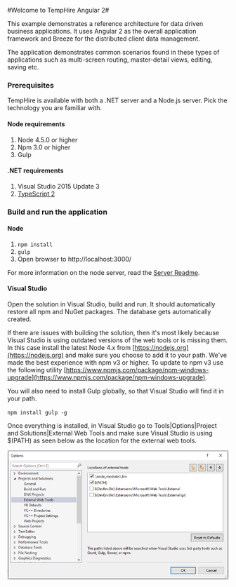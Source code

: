#Welcome to TempHire Angular 2#

This example demonstrates a reference architecture for data driven business applications. It uses Angular 2 as the overall application framework and Breeze for the distributed client data management.

The application demonstrates common scenarios found in these types of applications such as multi-screen routing, master-detail views, editing, saving etc.

### Prerequisites ###

TempHire is available with both a .NET server and a Node.js server. Pick the technology you are familiar with. 

#### Node requirements ####

1. Node 4.5.0 or higher
2. Npm 3.0 or higher
3. Gulp

#### .NET requirements ####

1. Visual Studio 2015 Update 3
2. [TypeScript 2](https://blogs.msdn.microsoft.com/typescript/2016/09/22/announcing-typescript-2-0/)

### Build and run the application ###

#### Node ####

1. `npm install`
2. `gulp`
3. Open browser to http://localhost:3000/

For more information on the node server, read the [Server Readme](./Express/README.md).

#### Visual Studio ####

Open the solution in Visual Studio, build and run. It should automatically restore all npm and NuGet packages. The database gets automatically created. 

If there are issues with building the solution, then it's most likely because Visual Studio is using outdated versions of the web tools or is missing them. In this case install the latest Node 4.x from [https://nodejs.org](https://nodejs.org) and make sure you choose to add it to your path. We've made the best experience with npm v3 or higher. To update to npm v3 use the following utility [https://www.npmjs.com/package/npm-windows-upgrade](https://www.npmjs.com/package/npm-windows-upgrade). 

You will also need to install Gulp globally, so that Visual Studio will find it in your path.

`npm install gulp -g`

Once everything is installed, in Visual Studio go to Tools|Options|Project and Solutions|External Web Tools and make sure Visual Studio is using $(PATH) as seen below as the location for the external web tools.

![External Web Tools](vs-config.png?raw=true "External Web Tools")
